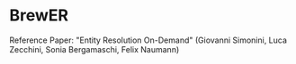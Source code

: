 # BrewER
Reference Paper: "Entity Resolution On-Demand" (Giovanni Simonini, Luca Zecchini, Sonia Bergamaschi, Felix Naumann)
